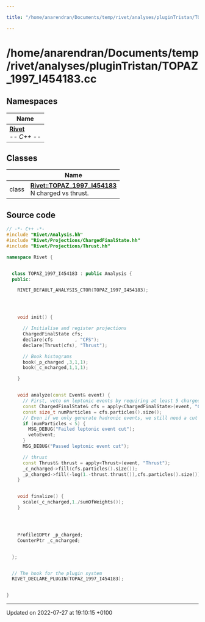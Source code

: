 ```yaml
---

title: "/home/anarendran/Documents/temp/rivet/analyses/pluginTristan/TOPAZ_1997_I454183.cc"

---
```


# /home/anarendran/Documents/temp/rivet/analyses/pluginTristan/TOPAZ_1997_I454183.cc



## Namespaces

| Name           |
| -------------- |
| **[Rivet](http://example.org/namespaces/namespacerivet/)** <br>-*- C++ -*-  |

## Classes

|                | Name           |
| -------------- | -------------- |
| class | **[Rivet::TOPAZ_1997_I454183](http://example.org/classes/classrivet_1_1topaz__1997__i454183/)** <br>N charged vs thrust.  |




## Source code

```cpp
// -*- C++ -*-
#include "Rivet/Analysis.hh"
#include "Rivet/Projections/ChargedFinalState.hh"
#include "Rivet/Projections/Thrust.hh"

namespace Rivet {


  class TOPAZ_1997_I454183 : public Analysis {
  public:

    RIVET_DEFAULT_ANALYSIS_CTOR(TOPAZ_1997_I454183);




    void init() {

      // Initialise and register projections
      ChargedFinalState cfs;
      declare(cfs        , "CFS");
      declare(Thrust(cfs), "Thrust");

      // Book histograms
      book(_p_charged ,3,1,1);
      book(_c_ncharged,1,1,1);

    }


    void analyze(const Event& event) {
      // First, veto on leptonic events by requiring at least 5 charged FS particles
      const ChargedFinalState& cfs = apply<ChargedFinalState>(event, "CFS");
      const size_t numParticles = cfs.particles().size();
      // Even if we only generate hadronic events, we still need a cut on numCharged >= 2.
      if (numParticles < 5) {
        MSG_DEBUG("Failed leptonic event cut");
        vetoEvent;
      }
      MSG_DEBUG("Passed leptonic event cut");

      // thrust
      const Thrust& thrust = apply<Thrust>(event, "Thrust");
      _c_ncharged->fill(cfs.particles().size());
      _p_charged->fill(-log(1.-thrust.thrust()),cfs.particles().size());
    }


    void finalize() {
      scale(_c_ncharged,1./sumOfWeights());
    }




    Profile1DPtr _p_charged;
    CounterPtr _c_ncharged;


  };


  // The hook for the plugin system
  RIVET_DECLARE_PLUGIN(TOPAZ_1997_I454183);


}
```


-------------------------------

Updated on 2022-07-27 at 19:10:15 +0100
